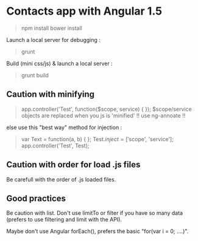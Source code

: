 # Contacts app with Angular 1.5

> npm install
> bower install

Launch a local server for debugging :
> grunt 

Build (mini css/js) & launch a local server :
> grunt build

## Caution with minifying

> app.controller('Test', function($scope, service) {
> });
$scope/service objects are replaced when you js is 'minified' !! use ng-annoate !!

else use this "best way" method for injection :
> var Text = function(a, b) {
> };
> Test.$inject = ['$scope', 'service'];
> app.controller('Test', Test);

## Caution with order for load .js files

Be carefull with the order of .js loaded files.

## Good practices

Be caution with list.
Don't use limitTo or filter if you have so many data (prefers to use filtering and limit with the API).

Maybe don't use Angular forEach(), prefers the basic "for(var i = 0; ....)".

